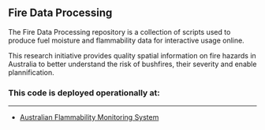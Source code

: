 ## Fire Data Processing

The Fire Data Processing repository is a collection of scripts used to produce fuel moisture and flammability data for interactive usage online.

This research initiative provides quality spatial information on fire hazards in Australia to better understand the risk of bushfires, their severity and enable plannification.


### This code is deployed operationally at:
---
* [Australian Flammability Monitoring System](http://anuwald.science/afms)

